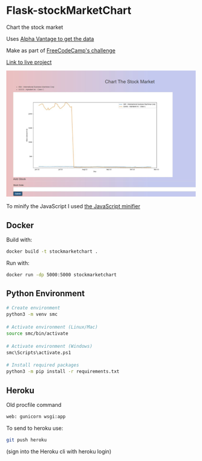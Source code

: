 # Flask-stockMarketChart

Chart the stock market

Uses [Alpha Vantage to get the data](https://www.alphavantage.co/documentation/)

Make as part of [FreeCodeCamp's challenge](https://www.freecodecamp.org/learn/coding-interview-prep/take-home-projects/chart-the-stock-market)

[Link to live project](https://limitless-ridge-52978.herokuapp.com/static/index.html)

![Finished stock market chart](ChartTheStockMarket.jpg)

To minify the JavaScript I used [the JavaScript minifier](https://www.toptal.com/developers/javascript-minifier)

## Docker

Build with:

```bash
docker build -t stockmarketchart .
```

Run with:

```bash
docker run -dp 5000:5000 stockmarketchart
```

## Python Environment

```bash
# Create environment
python3 -m venv smc

# Activate environment (Linux/Mac)
source smc/bin/activate

# Activate environment (Windows)
smc\Scripts\activate.ps1

# Install required packages
python3 -m pip install -r requirements.txt
```

## Heroku

Old procfile command

```bash
web: gunicorn wsgi:app
```

To send to heroku use:

```bash
git push heroku
```

(sign into the Heroku cli with heroku login)
